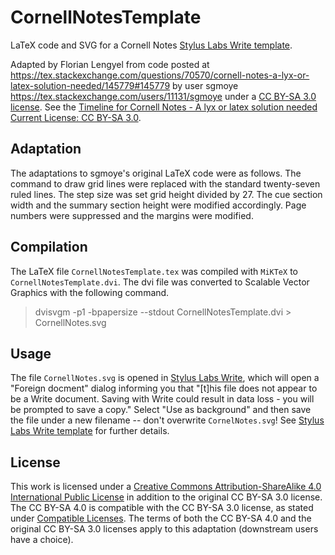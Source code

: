 # CornellNotesTemplate
LaTeX code and SVG for a Cornell Notes [Stylus Labs Write template](https://github.com/styluslabs/templates).

Adapted by Florian Lengyel from code posted at https://tex.stackexchange.com/questions/70570/cornell-notes-a-lyx-or-latex-solution-needed/145779#145779 
by user sgmoye https://tex.stackexchange.com/users/11131/sgmoye under a [CC BY-SA 3.0 license](https://creativecommons.org/licenses/by-sa/3.0/legalcode). 
See the [Timeline for Cornell Notes - A lyx or latex solution needed
Current License: CC BY-SA 3.0](https://tex.stackexchange.com/posts/145779/timeline).

## Adaptation

The adaptations to sgmoye's original LaTeX code were as follows. The command to draw grid lines were replaced with the standard twenty-seven ruled lines. The step size was set grid height divided by 27. The cue section width and the summary section height were modified accordingly. Page numbers were suppressed and the margins were modified.

## Compilation

The LaTeX file ```CornellNotesTemplate.tex``` was compiled with ```MiKTeX``` to ```CornellNotesTemplate.dvi```. The dvi file was converted to Scalable Vector Graphics with the following command.

>  dvisvgm -p1 -bpapersize --stdout CornellNotesTemplate.dvi > CornellNotes.svg

## Usage

The file ```CornellNotes.svg``` is opened in [Stylus Labs Write](https://github.com/styluslabs), which will open a "Foreign docment" dialog informing you that "[t]his file does not appear to be a Write document. Saving with Write could result in data loss - you will be prompted to save a copy." Select "Use as background" and then save the file under a new filename -- don't overwrite ```CornelNotes.svg```! See [Stylus Labs Write template](https://github.com/styluslabs/templates) for further details.

## License 

This work is licensed under a [Creative Commons Attribution-ShareAlike 4.0 International Public License](https://creativecommons.org/licenses/by-sa/4.0/legalcode) in addition to the original CC BY-SA 3.0 license. The CC BY-SA 4.0 is compatible with the CC BY-SA 3.0 license, as stated under [Compatible Licenses](https://creativecommons.org/share-your-work/licensing-considerations/compatible-licenses). The terms of both the CC BY-SA 4.0 and the original CC BY-SA 3.0 licenses apply to this adaptation (downstream users have a choice).
